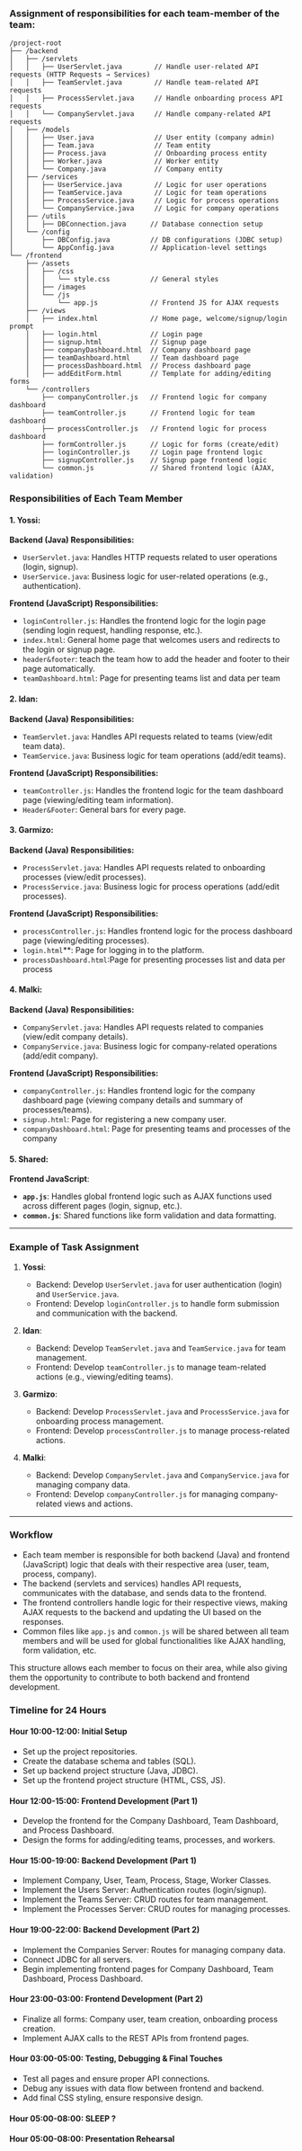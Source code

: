 ### **Assignment of responsibilities for each team-member of the team:**
```
/project-root
├── /backend
│   ├── /servlets
│   │   ├── UserServlet.java        // Handle user-related API requests (HTTP Requests → Services)
│   │   ├── TeamServlet.java        // Handle team-related API requests
│   │   ├── ProcessServlet.java     // Handle onboarding process API requests
│   │   └── CompanyServlet.java     // Handle company-related API requests
│   ├── /models
│   │   ├── User.java               // User entity (company admin)
│   │   ├── Team.java               // Team entity
│   │   ├── Process.java            // Onboarding process entity
│   │   ├── Worker.java             // Worker entity
│   │   └── Company.java            // Company entity
│   ├── /services
│   │   ├── UserService.java        // Logic for user operations
│   │   ├── TeamService.java        // Logic for team operations
│   │   ├── ProcessService.java     // Logic for process operations
│   │   └── CompanyService.java     // Logic for company operations
│   ├── /utils
│   │   ├── DBConnection.java      // Database connection setup
│   └── /config
│       ├── DBConfig.java          // DB configurations (JDBC setup)
│       └── AppConfig.java         // Application-level settings
└── /frontend
    ├── /assets
    │   ├── /css
    │   │   └── style.css          // General styles
    │   ├── /images
    │   └── /js
    │       └── app.js             // Frontend JS for AJAX requests
    ├── /views
    │   ├── index.html             // Home page, welcome/signup/login prompt
    │   ├── login.html             // Login page
    │   ├── signup.html            // Signup page
    │   ├── companyDashboard.html  // Company dashboard page
    │   ├── teamDashboard.html     // Team dashboard page
    │   ├── processDashboard.html  // Process dashboard page
    │   ├── addEditForm.html       // Template for adding/editing forms
    └── /controllers
        ├── companyController.js   // Frontend logic for company dashboard
        ├── teamController.js      // Frontend logic for team dashboard
        ├── processController.js   // Frontend logic for process dashboard
        ├── formController.js      // Logic for forms (create/edit)
        ├── loginController.js     // Login page frontend logic
        ├── signupController.js    // Signup page frontend logic
        └── common.js              // Shared frontend logic (AJAX, validation)
```

### **Responsibilities of Each Team Member**

#### **1. Yossi**:
**Backend (Java) Responsibilities:**
- `UserServlet.java`: Handles HTTP requests related to user operations (login, signup).
- `UserService.java`: Business logic for user-related operations (e.g., authentication).
  
**Frontend (JavaScript) Responsibilities:**
- `loginController.js`: Handles the frontend logic for the login page (sending login request, handling response, etc.).
- `index.html`: General home page that welcomes users and redirects to the login or signup page.
- `header&footer`: teach the team how to add the header and footer to their page automatically.
- `teamDashboard.html`: Page for presenting teams list and data per team

#### **2. Idan**:
**Backend (Java) Responsibilities:**
- `TeamServlet.java`: Handles API requests related to teams (view/edit team data).
- `TeamService.java`: Business logic for team operations (add/edit teams).

**Frontend (JavaScript) Responsibilities:**
- `teamController.js`: Handles the frontend logic for the team dashboard page (viewing/editing team information).
- `Header&Footer`: General bars for every page.

#### **3. Garmizo**:
**Backend (Java) Responsibilities:**
- `ProcessServlet.java`: Handles API requests related to onboarding processes (view/edit processes).
- `ProcessService.java`: Business logic for process operations (add/edit processes).

**Frontend (JavaScript) Responsibilities:**
- `processController.js`: Handles frontend logic for the process dashboard page (viewing/editing processes).
- `login.html`**: Page for logging in to the platform.
- `processDashboard.html`:Page for presenting processes list and data per process

#### **4. Malki**:
**Backend (Java) Responsibilities:**
- `CompanyServlet.java`: Handles API requests related to companies (view/edit company details).
- `CompanyService.java`: Business logic for company-related operations (add/edit company).

**Frontend (JavaScript) Responsibilities:**
- `companyController.js`: Handles frontend logic for the company dashboard page (viewing company details and summary of processes/teams).
- `signup.html`: Page for registering a new company user.
- `companyDashboard.html`: Page for presenting teams and processes of the company

#### **5. Shared**:
**Frontend JavaScript**:
- **`app.js`**: Handles global frontend logic such as AJAX functions used across different pages (login, signup, etc.).
- **`common.js`**: Shared functions like form validation and data formatting.

---

### **Example of Task Assignment**

1. **Yossi**:
    - Backend: Develop `UserServlet.java` for user authentication (login) and `UserService.java`.
    - Frontend: Develop `loginController.js` to handle form submission and communication with the backend.

2. **Idan**:
    - Backend: Develop `TeamServlet.java` and `TeamService.java` for team management.
    - Frontend: Develop `teamController.js` to manage team-related actions (e.g., viewing/editing teams).

3. **Garmizo**:
    - Backend: Develop `ProcessServlet.java` and `ProcessService.java` for onboarding process management.
    - Frontend: Develop `processController.js` to manage process-related actions.

4. **Malki**:
    - Backend: Develop `CompanyServlet.java` and `CompanyService.java` for managing company data.
    - Frontend: Develop `companyController.js` for managing company-related views and actions.

---

### **Workflow**

- Each team member is responsible for both backend (Java) and frontend (JavaScript) logic that deals with their respective area (user, team, process, company).
- The backend (servlets and services) handles API requests, communicates with the database, and sends data to the frontend.
- The frontend controllers handle logic for their respective views, making AJAX requests to the backend and updating the UI based on the responses.
- Common files like `app.js` and `common.js` will be shared between all team members and will be used for global functionalities like AJAX handling, form validation, etc.

This structure allows each member to focus on their area, while also giving them the opportunity to contribute to both backend and frontend development.

### **Timeline for 24 Hours**

#### **Hour 10:00-12:00: Initial Setup**
- Set up the project repositories.
- Create the database schema and tables (SQL).
- Set up backend project structure (Java, JDBC).
- Set up the frontend project structure (HTML, CSS, JS).

#### **Hour 12:00-15:00: Frontend Development (Part 1)**
- Develop the frontend for the Company Dashboard, Team Dashboard, and Process Dashboard.
- Design the forms for adding/editing teams, processes, and workers.

#### **Hour 15:00-19:00: Backend Development (Part 1)**
- Implement Company, User, Team, Process, Stage, Worker Classes.
- Implement the Users Server: Authentication routes (login/signup).
- Implement the Teams Server: CRUD routes for team management.
- Implement the Processes Server: CRUD routes for managing processes.

#### **Hour 19:00-22:00: Backend Development (Part 2)**
- Implement the Companies Server: Routes for managing company data.
- Connect JDBC for all servers.
- Begin implementing frontend pages for Company Dashboard, Team Dashboard, Process Dashboard.

#### **Hour 23:00-03:00: Frontend Development (Part 2)**
- Finalize all forms: Company user, team creation, onboarding process creation.
- Implement AJAX calls to the REST APIs from frontend pages.
  
#### **Hour 03:00-05:00: Testing, Debugging & Final Touches**
- Test all pages and ensure proper API connections.
- Debug any issues with data flow between frontend and backend.
- Add final CSS styling, ensure responsive design.

#### **Hour 05:00-08:00: SLEEP ?**

#### **Hour 05:00-08:00: Presentation Rehearsal**
